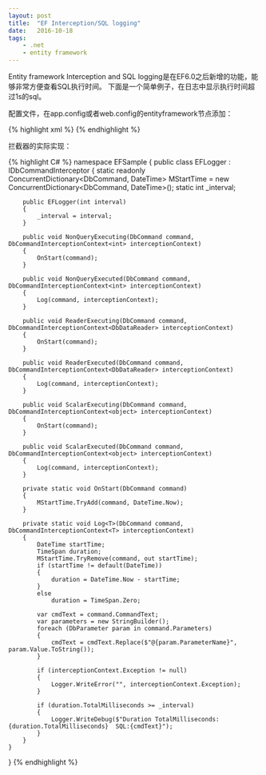 ```yaml
---
layout: post
title:  "EF Interception/SQL logging"
date:   2016-10-18
tags: 
    - .net
    - entity framework
---
```


Entity framework Interception and SQL logging是在EF6.0之后新增的功能，能够非常方便查看SQL执行时间。
下面是一个简单例子，在日志中显示执行时间超过1s的sql。

配置文件，在app.config或者web.config的entityframework节点添加：

{% highlight xml %}
  <entityFramework>
    <interceptors>
      <interceptor type="EFSample.EFLogger, EFSample">
        <parameters>
          <parameter value="1000" type="System.Int32"/>
        </parameters>
      </interceptor>
    </interceptors>
  </entityFramework>
{% endhighlight %}

拦截器的实际实现：

{% highlight C# %}
namespace EFSample
{
    public class EFLogger : IDbCommandInterceptor
    {
        static readonly ConcurrentDictionary<DbCommand, DateTime> MStartTime = new ConcurrentDictionary<DbCommand, DateTime>();
        static int _interval;

        public EFLogger(int interval)
        {
            _interval = interval;
        }

        public void NonQueryExecuting(DbCommand command, DbCommandInterceptionContext<int> interceptionContext)
        {
            OnStart(command);
        }

        public void NonQueryExecuted(DbCommand command, DbCommandInterceptionContext<int> interceptionContext)
        {
            Log(command, interceptionContext);
        }

        public void ReaderExecuting(DbCommand command, DbCommandInterceptionContext<DbDataReader> interceptionContext)
        {
            OnStart(command);
        }

        public void ReaderExecuted(DbCommand command, DbCommandInterceptionContext<DbDataReader> interceptionContext)
        {
            Log(command, interceptionContext);
        }

        public void ScalarExecuting(DbCommand command, DbCommandInterceptionContext<object> interceptionContext)
        {
            OnStart(command);
        }

        public void ScalarExecuted(DbCommand command, DbCommandInterceptionContext<object> interceptionContext)
        {
            Log(command, interceptionContext);
        }

        private static void OnStart(DbCommand command)
        {
            MStartTime.TryAdd(command, DateTime.Now);
        }

        private static void Log<T>(DbCommand command, DbCommandInterceptionContext<T> interceptionContext)
        {
            DateTime startTime;
            TimeSpan duration;
            MStartTime.TryRemove(command, out startTime);
            if (startTime != default(DateTime))
            {
                duration = DateTime.Now - startTime;
            }
            else
                duration = TimeSpan.Zero;

            var cmdText = command.CommandText;
            var parameters = new StringBuilder();
            foreach (DbParameter param in command.Parameters)
            {
                cmdText = cmdText.Replace($"@{param.ParameterName}", param.Value.ToString());
            }

            if (interceptionContext.Exception != null)
            {
                Logger.WriteError("", interceptionContext.Exception);
            }

            if (duration.TotalMilliseconds >= _interval)
            {
                Logger.WriteDebug($"Duration TotalMilliseconds:{duration.TotalMilliseconds}  SQL:{cmdText}");
            }
        }
    }
}
{% endhighlight %}
